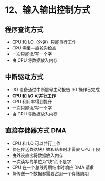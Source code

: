 # 12、输入输出控制方式

## 程序查询方式

- CPU 和 I/O（外设）只能串行工作
- CPU 需要一直轮询检查
- 一次只能读/写一个字
- 由 CPU 将数据放入内存

## 中断驱动方式

- I/O 设备通过中断信号主动报告 I/O 操作已完成
- **CPU 和 I/O 可并行工作**
- CPU 利用率得到提升
- 一次只能读/写一个字
- 由 CPU 将数据放入内存

## 直接存储器方式 DMA

- CPU 和 I/O 可以并行工作
- 仅在传送数据块开始和结束时才需要 CPU 干预
- 由外设直接将数据放入内存
- 一次读写的单位为“块”而不是字
- CPU 在一个总线周期结束时响应 DMA 请求
- 每传送一个数据都需要占用一个存储周期
